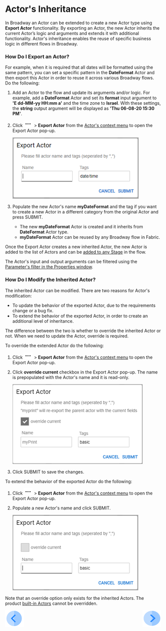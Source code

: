 # Actor's Inheritance

In Broadway an Actor can be extended to create a new Actor type using **Export Actor** functionality. By exporting an Actor, the new Actor inherits the current Actor’s logic and arguments and extends it with additional functionality. Actor's inheritance enables the reuse of specific business logic in different flows in Broadway.  

### How Do I Export an Actor?

For example, when it is required that all dates will be formatted using the same pattern, you can set a specific pattern in the **DateFormat** Actor and then export this Actor in order to reuse it across various Broadway flows. Do the following:

1. Add an Actor to the flow and update its arguments and/or logic. For example, add a **DateFormat**  Actor and set its **format** input argument to **'E  dd-MM-yy HH:mm a'** and the time zone to **Israel**. With these settings, the **string** output argument will be displayed as **'Thu  06-08-20 15:30 PM'**.

2. Click ![dots](images/99_19_dots.PNG) > **Export Actor** from the [Actor's context menu]() to open the Export Actor pop-up.

   ![export](images/99_06_export_1.PNG)

3. Populate the new Actor's name **myDateFormat** and the tag if you want to create a new Actor in a different category from the original Actor and press SUBMIT. 
   - The new **myDateFormat** Actor is created and it inherits from **DateFormat** Actor type.
   - **myDateFormat** Actor can be reused by any Broadway flow in Fabric.



Once the Export Actor creates a new inherited Actor, the new Actor is added to the list of Actors and can be [added to any Stage](03_broadway_actor.md#how-do-i-add-actor-to-stage) in the flow.

The Actor's input and output arguments can be filtered using the [Parameter's filter in the Properties window](03_broadway_actor_window.md#properties-overview).

 

### How Do I Modify the Inherited Actor?

The inherited Actor can be modified. There are two reasons for Actor's modification:

- To update the behavior of the exported Actor, due to the requirements change or a bug fix. 
- To extend the behavior of the exported Actor, in order to create an additional level of inheritance.

The difference between the two is whether to override the inherited Actor or not.  When we need to update the Actor, override is required. 

To override the extended Actor do the following:

1. Click ![dots](images/99_19_dots.PNG) > **Export Actor** from the [Actor's context menu]() to open the Export Actor pop-up.

2. Click **override current** checkbox in the Export Actor pop-up. The name is prepopulated with the Actor's name and it is read-only.

   ![export](images/99_06_export_2.PNG)

3. Click SUBMIT to save the changes.

To extend the behavior of the exported Actor do the following:

1. Click ![dots](images/99_19_dots.PNG) > **Export Actor** from the [Actor's context menu]() to open the Export Actor pop-up.

2. Populate a new Actor's name and click SUBMIT.

   ![export](images/99_06_export_3.PNG)



Note that an override option only exists for the inherited Actors. The product [built-in Actors](04_built_in_actor_types.md) cannot be overridden. 



[![Previous](/articles/images/Previous.png)](05_data_types.md)[<img align="right" width="60" height="54" src="/articles/images/Next.png">]()

